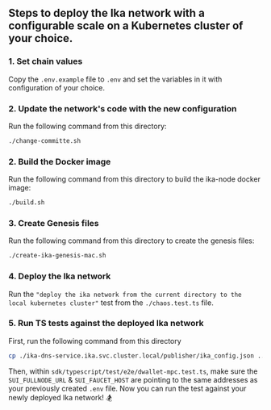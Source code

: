 ## Steps to deploy the Ika network with a configurable scale on a Kubernetes cluster of your choice.

### 1. Set chain values
Copy the `.env.example` file to `.env` and set the variables in it with configuration of your choice.

### 2. Update the network's code with the new configuration
Run the following command from this directory:
```bash
./change-committe.sh
```

### 2. Build the Docker image
Run the following command from this directory to build the ika-node docker image:
```bash
./build.sh
```

### 3. Create Genesis files
Run the following command from this directory to create the genesis files:
```bash
./create-ika-genesis-mac.sh
```

### 4. Deploy the Ika network
Run the `"deploy the ika network from the current directory to the local kubernetes cluster"` test from the 
`./chaos.test.ts` file.

### 5. Run TS tests against the deployed Ika network
First, run the following command from this directory
```bash
cp ./ika-dns-service.ika.svc.cluster.local/publisher/ika_config.json ../../../../ika_config.json 
```
Then, within `sdk/typescript/test/e2e/dwallet-mpc.test.ts`, make sure the `SUI_FULLNODE_URL` & `SUI_FAUCET_HOST` are pointing
to the same addresses as your previously created `.env` file.
Now you can run the test against your newly deployed Ika network! 🏂
